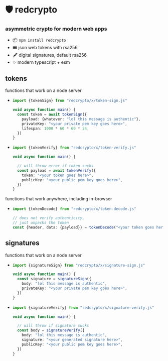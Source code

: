 
# 🛡️ redcrypto

### asymmetric crypto for modern web apps

- 📦 `npm install redcrypto`
- 🎟️ json web tokens with rsa256
- 🖋️ digital signatures, default rsa256
- ✨ modern typescript + esm

## tokens

functions that work on a node server
- ```typescript
  import {tokenSign} from "redcrypto/x/token-sign.js"

  void async function main() {
    const token = await tokenSign({
      payload: {whatever: "lol this message is authentic"},
      privateKey: "<your private pem key goes here>",
      lifespan: 1000 * 60 * 60 * 24,
    })
  }
  ```
- ```typescript
  import {tokenVerify} from "redcrypto/x/token-verify.js"

  void async function main() {

    // will throw error if token sucks
    const payload = await tokenVerify({
      token: "<your token goes here>",
      publicKey: "<your public pem key goes here>",
    })
  }
  ```

functions that work anywhere, including in-browser
- ```typescript
  import {tokenDecode} from "redcrypto/x/token-decode.js"

  // does not verify authenticity,
  // just unpacks the token
  const {header, data: {payload}} = tokenDecode("<your token goes here>")
  ```

## signatures

functions that work on a node server
- ```typescript
  import {signatureSign} from "redcrypto/x/signature-sign.js"

  void async function main() {
    const signature = signatureSign({
      body: "lol this message is authentic",
      privateKey: "<your private pem key goes here>",
    })
  }
  ```
- ```typescript
  import {signatureVerify} from "redcrypto/x/signature-verify.js"

  void async function main() {

    // will throw if signature sucks
    const body = signatureVerify({
      body: "lol this message is authentic",
      signature: "<your generated signature here>",
      publicKey: "<your public pem key goes here>",
    })
  }
  ```
